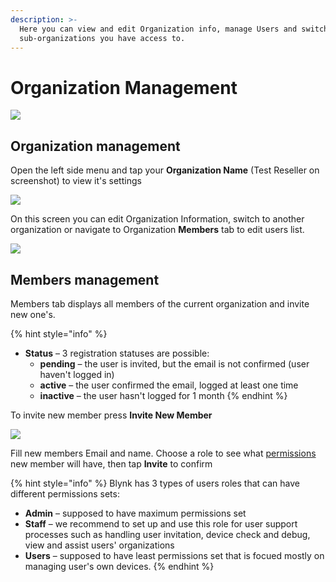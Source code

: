 ```yaml
---
description: >-
  Here you can view and edit Organization info, manage Users and switch to
  sub-organizations you have access to.
---
```


# Organization Management

![](../../.gitbook/assets/sidebar-opened.png)

## Organization management

Open the left side menu and tap your **Organization Name** \(Test Reseller on screenshot\) to view it's settings

![](../../.gitbook/assets/organization_info.png)

On this screen you can edit Organization Information, switch to another organization or navigate to Organization **Members** tab to edit users list.

![](../../.gitbook/assets/org-members.png)

## Members management

Members tab displays all members of the current organization and invite new one's. 

{% hint style="info" %}
* **Status** – 3 registration statuses are possible:
  * **pending** – the user is invited, but the email is not confirmed \(user haven't logged in\) 
  * **active** – the user confirmed the email, logged at least one time 
  * **inactive** – the user hasn't logged for 1 month
{% endhint %}

To invite new member press **Invite New Member**

![](../../.gitbook/assets/invitation.png)

Fill new members Email and name. Choose a role to see what [permissions](../../web-dashboard/settings/access.md) new member will have, then tap **Invite** to confirm

{% hint style="info" %}
Blynk has 3 types of users roles that can have different permissions sets: 

* **Admin** – supposed to have maximum permissions set
* **Staff** – we recommend to set up and use this role for user support processes such as handling user invitation, device check and debug, view and assist users' organizations
* **Users** – supposed to have least permissions set that is focued mostly on managing user's own devices.
{% endhint %}



